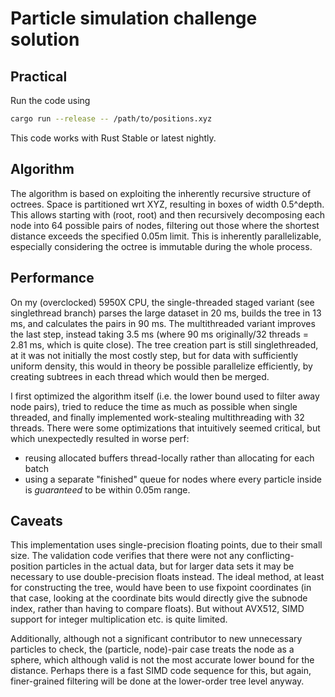 # Particle simulation challenge solution

## Practical

Run the code using

```sh
cargo run --release -- /path/to/positions.xyz
```

This code works with Rust Stable or latest nightly.

## Algorithm

The algorithm is based on exploiting the inherently recursive structure of octrees. Space is partitioned wrt XYZ, resulting in boxes of width 0.5^depth. This allows starting with (root, root) and then recursively decomposing each node into 64 possible pairs of nodes, filtering out those where the shortest distance exceeds the specified 0.05m limit. This is inherently parallelizable, especially considering the octree is immutable during the whole process.

## Performance

On my (overclocked) 5950X CPU, the single-threaded staged variant (see singlethread branch) parses the large dataset in 20 ms, builds the tree in 13 ms, and calculates the pairs in 90 ms. The multithreaded variant improves the last step, instead taking 3.5 ms (where 90 ms originally/32 threads = 2.81 ms, which is quite close). The tree creation part is still singlethreaded, at it was not initially the most costly step, but for data with sufficiently uniform density, this would in theory be possible parallelize efficiently, by creating subtrees in each thread which would then be merged.

I first optimized the algorithm itself (i.e. the lower bound used to filter away node pairs), tried to reduce the time as much as possible when single threaded, and finally implemented work-stealing multithreading with 32 threads. There were some optimizations that intuitively seemed critical, but which unexpectedly resulted in worse perf:

- reusing allocated buffers thread-locally rather than allocating for each batch
- using a separate "finished" queue for nodes where every particle inside is *guaranteed* to be within 0.05m range.

## Caveats

This implementation uses single-precision floating points, due to their small size. The validation code verifies that there were not any conflicting-position particles in the actual data, but for larger data sets it may be necessary to use double-precision floats instead. The ideal method, at least for constructing the tree, would have been to use fixpoint coordinates (in that case, looking at the coordinate bits would directly give the subnode index, rather than having to compare floats). But without AVX512, SIMD support for integer multiplication etc. is quite limited.

Additionally, although not a significant contributor to new unnecessary particles to check, the (particle, node)-pair case treats the node as a sphere, which although valid is not the most accurate lower bound for the distance. Perhaps there is a fast SIMD code sequence for this, but again, finer-grained filtering will be done at the lower-order tree level anyway.
